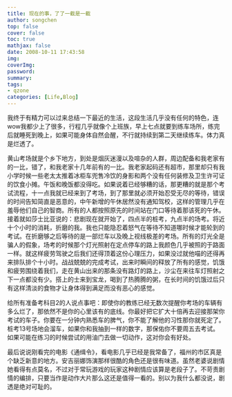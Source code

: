 ```yaml
---
title: 现在的事，了了一截是一截
author: songchen
top: false
cover: false
toc: true
mathjax: false
date: 2008-10-11 17:43:58
img:
coverImg:
password:
summary:
tags:
- qzone
categories: [Life,Blog]
---
```

我终于有精力可以过来总结一下最近的生活，这段生活几乎没有任何的特色，连wow我都少上了很多，行程几乎就像个上班族，早上七点就要到练车场所，练完后就睡死到晚上，如果可能身体自然会醒，不行就持续到第二天继续练车。体力真是烂透了。

黄山考场就是个乡下地方，到处是烟灰迷漫以及喧杂的人群，周边配备和我老家有的一比，错了，和我老家十几年前有的一比。我老家起码还有超市，那里却只有我小学时候一些老太太推着冰柜车兜售冷饮的身影和两个没有任何装修及卫生许可证的饮食小摊。午饭和晚饭都没得吃。如果说着已经够糟的话，那更糟的就是那个考试流程，十一点我就已经来到了考场，到了那里就必须开始忍受无尽的等待，错误的时间告知简直是恶意的，中午新增的午休居然没有通知驾校，这样的管理几乎在羞辱他们自己的智商。所有的人都按照原先的时间站在门口等待着那该死的午休。接着就如莎士比亚说的：悲剧现在就开始了，四点半的桩考，九点半的场考。将近十个小时的消耗，折磨的我。我也只能隐忍着怒气在等待不知道哪时候才能轮到的考试。在折磨够之后等待的是一部烂车以及晚上视线极差的考场。所有的灯光全是骗人的假象，场考的时候那个灯光照射在定点停车的路上我颜色几乎被照的于路面一样。就这样疲劳驾驶之后我们还得顶着这份心理压力，如果没过就他喵的还得再来排队排个十小时。战战兢兢的完成考试，出来时瞬间的释放了所有的感觉，饥饿和疲劳围绕着我们，走在黄山出来的那条没有路灯的路上，沙尘在来往车灯照射之下一点都没有少。搭上的士来到宝龙，喝到了热腾腾的粥，在长时间的饥饿过后只有这样清淡的食物才让身体得到满足而没有恶心的感觉。

给所有准备考科目2的人说点事吧：即使你的教练已经无数次提醒你考场的车辆有多么烂了，那依然不是你的心里该有的底线。你最好把它扩大十倍再去迎接那架你考试的车子。你要在一分钟内熟悉车的脾气，你不能了解他的习性那你就死定了。桩考13号场地会溜车，如果你和我抽到一样的数字，那保佑你不要周五去考试。如果可能在练习的时候尝试的用油门去做一切动作，这对你会有好处。

最后说说刚看完的电影《通缉令》，看电影几乎已经是我常备了，福州的市区真是个缺乏新意的地方。安吉丽娜饰演那样很酷的角色还是很有味道。虽然老婆说剧情她看得有点莫名，不过对于常玩游戏的玩家这种剧情应该算是老段子了。不苛责剧情的编排，只要当作是动作大片那么这还是值得一看的。别以为我什么都没说，剧透是绝对可耻的。